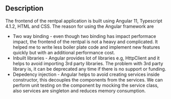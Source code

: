 ## Description
The frontend of the rentpal application is built using Angular 11, Typescript 4.1.2, HTML and CSS. The reason for using the Angular framework are
- Two way binding - even though two binding has impact performace impact, the frontend of the rentpal is not a heavy and complicated. It helped me to write less boiler plate code and implement new features quickly but with an additional performance cost.
- Inbuilt libraries - Angular provides lot of libraries e.g, HttpClient and it helps to avoid importing 3rd party libraries. The problem with 3rd party library is, it can be deprecated any time if there is no support or funding. 
- Depedency injection - Angular helps to avoid creating services inside constructor, this decouples the components from the services. We can perform unit testing on the component by mocking the service class, also services are singleton and reduces memory consumption.
